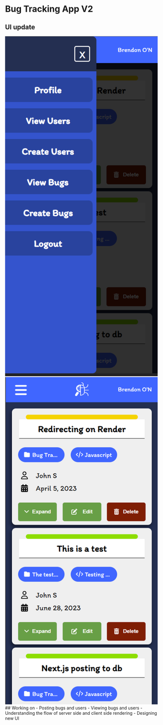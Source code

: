 # Bug Tracking App V2


## UI update
<img src="bt-nav.png" width="500">
<img src="bt-ui.png" width="500">
## Working on
- Posting bugs and users
- Viewing bugs and users
- Understanding the flow of server side and client side rendering
- Designing new UI 
